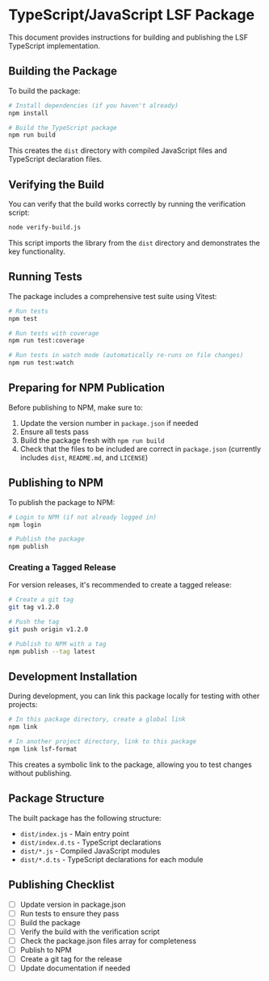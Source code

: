 # TypeScript/JavaScript LSF Package

This document provides instructions for building and publishing the LSF TypeScript implementation.

## Building the Package

To build the package:

```bash
# Install dependencies (if you haven't already)
npm install

# Build the TypeScript package
npm run build
```

This creates the `dist` directory with compiled JavaScript files and TypeScript declaration files.

## Verifying the Build

You can verify that the build works correctly by running the verification script:

```bash
node verify-build.js
```

This script imports the library from the `dist` directory and demonstrates the key functionality.

## Running Tests

The package includes a comprehensive test suite using Vitest:

```bash
# Run tests
npm test

# Run tests with coverage
npm run test:coverage

# Run tests in watch mode (automatically re-runs on file changes)
npm run test:watch
```

## Preparing for NPM Publication

Before publishing to NPM, make sure to:

1. Update the version number in `package.json` if needed
2. Ensure all tests pass
3. Build the package fresh with `npm run build`
4. Check that the files to be included are correct in `package.json` (currently includes `dist`, `README.md`, and `LICENSE`)

## Publishing to NPM

To publish the package to NPM:

```bash
# Login to NPM (if not already logged in)
npm login

# Publish the package
npm publish
```

### Creating a Tagged Release

For version releases, it's recommended to create a tagged release:

```bash
# Create a git tag
git tag v1.2.0

# Push the tag
git push origin v1.2.0

# Publish to NPM with a tag
npm publish --tag latest
```

## Development Installation

During development, you can link this package locally for testing with other projects:

```bash
# In this package directory, create a global link
npm link

# In another project directory, link to this package
npm link lsf-format
```

This creates a symbolic link to the package, allowing you to test changes without publishing.

## Package Structure

The built package has the following structure:

- `dist/index.js` - Main entry point
- `dist/index.d.ts` - TypeScript declarations
- `dist/*.js` - Compiled JavaScript modules
- `dist/*.d.ts` - TypeScript declarations for each module

## Publishing Checklist

- [ ] Update version in package.json
- [ ] Run tests to ensure they pass
- [ ] Build the package
- [ ] Verify the build with the verification script
- [ ] Check the package.json files array for completeness
- [ ] Publish to NPM
- [ ] Create a git tag for the release
- [ ] Update documentation if needed 